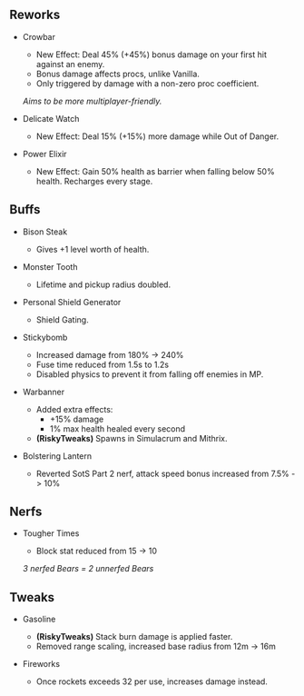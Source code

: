 ## Reworks

- Crowbar
	- New Effect: Deal 45% (+45%) bonus damage on your first hit against an enemy.
	- Bonus damage affects procs, unlike Vanilla.
	- Only triggered by damage with a non-zero proc coefficient.
	
	*Aims to be more multiplayer-friendly.*
	
- Delicate Watch
	- New Effect: Deal 15% (+15%) more damage while Out of Danger.
	
- Power Elixir
	- New Effect: Gain 50% health as barrier when falling below 50% health. Recharges every stage.

## Buffs

- Bison Steak
	- Gives +1 level worth of health.
	
- Monster Tooth
	- Lifetime and pickup radius doubled.

- Personal Shield Generator
	- Shield Gating.
	
- Stickybomb
	- Increased damage from 180% -> 240%
	- Fuse time reduced from 1.5s to 1.2s
	- Disabled physics to prevent it from falling off enemies in MP.

- Warbanner
	- Added extra effects:
		- +15% damage
		- 1% max health healed every second
	- **(RiskyTweaks)** Spawns in Simulacrum and Mithrix.
	
- Bolstering Lantern
	- Reverted SotS Part 2 nerf, attack speed bonus increased from 7.5% -> 10%

## Nerfs

- Tougher Times
	- Block stat reduced from 15 -> 10
	
	*3 nerfed Bears = 2 unnerfed Bears*

## Tweaks

- Gasoline
	- **(RiskyTweaks)** Stack burn damage is applied faster.
	- Removed range scaling, increased base radius from 12m -> 16m

- Fireworks
	- Once rockets exceeds 32 per use, increases damage instead.